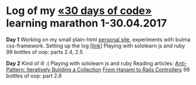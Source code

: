 # Log of my [«30 days of code»](https://vk.com/days_of_code) learning marathon 1-30.04.2017

**Day 1**
Working on my small plain-html [personal site](http://litealloy.ru), experiments with bulma css-framework. Setting up the log [[link]](#day1)
Playing with sololearn js and ruby
99 bottles of oop: parts 2.4, 2.5
   
**Day 2**
Kind of ill :(
Playing with sololearn js and ruby
Reading articles:
[Anti-Pattern: Iteratively Building a Collection](https://robots.thoughtbot.com/iteration-as-an-anti-pattern)
[From Hanami to Rails Controllers](https://blog.codeminer42.com/from-rails-to-hanami-controllers-ad7ef6d09dd0)
99 bottles of oop: part 2.6